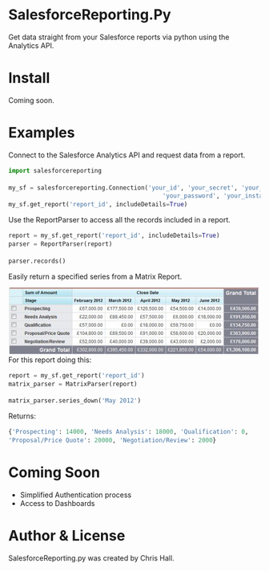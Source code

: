 # SalesforceReporting.Py
Get data straight from your Salesforce reports via python using the Analytics API.

# Install
Coming soon.

# Examples
Connect to the Salesforce Analytics API and request data from a report.
```python
import salesforcereporting
    
my_sf = salesforcereporting.Connection('your_id', 'your_secret', 'your_username', 
                                           'your_password', 'your_instance')
my_sf.get_report('report_id', includeDetails=True)
```
Use the ReportParser to access all the records included in a report.
```python
report = my_sf.get_report('report_id', includeDetails=True)
parser = ReportParser(report)
    
parser.records()
```

Easily return a specified series from a Matrix Report.

![Alt text](examples/matrix_report.jpg)
For this report doing this:
```python
report = my_sf.get_report('report_id')
matrix_parser = MatrixParser(report)
    
matrix_parser.series_down('May 2012')
```
Returns:
```python
{'Prospecting': 14000, 'Needs Analysis': 18000, 'Qualification': 0,
'Proposal/Price Quote': 20000, 'Negotiation/Review': 2000}
```

# Coming Soon
- Simplified Authentication process
- Access to Dashboards

# Author & License
SalesforceReporting.py was created by Chris Hall.

